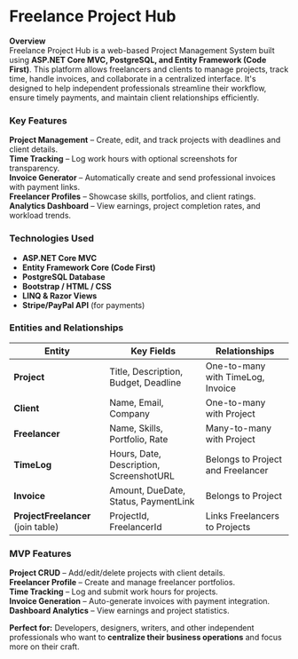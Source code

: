 
# **Freelance Project Hub**  
**Overview**  
Freelance Project Hub is a web-based Project Management System built using **ASP.NET Core MVC, PostgreSQL, and Entity Framework (Code First)**. This platform allows freelancers and clients to manage projects, track time, handle invoices, and collaborate in a centralized interface. It's designed to help independent professionals streamline their workflow, ensure timely payments, and maintain client relationships efficiently.

### **Key Features**  
**Project Management** – Create, edit, and track projects with deadlines and client details.  
**Time Tracking** – Log work hours with optional screenshots for transparency.  
**Invoice Generator** – Automatically create and send professional invoices with payment links.  
**Freelancer Profiles** – Showcase skills, portfolios, and client ratings.  
**Analytics Dashboard** – View earnings, project completion rates, and workload trends.  

### **Technologies Used**  
- **ASP.NET Core MVC**  
- **Entity Framework Core (Code First)**  
- **PostgreSQL Database**  
- **Bootstrap / HTML / CSS**  
- **LINQ & Razor Views**  
- **Stripe/PayPal API** (for payments)  

### **Entities and Relationships**  
| **Entity**       | **Key Fields**                     | **Relationships** |
|------------------|-----------------------------------|------------------|
| **Project**      | Title, Description, Budget, Deadline | One-to-many with TimeLog, Invoice |
| **Client**       | Name, Email, Company             | One-to-many with Project |
| **Freelancer**   | Name, Skills, Portfolio, Rate    | Many-to-many with Project |
| **TimeLog**      | Hours, Date, Description, ScreenshotURL | Belongs to Project and Freelancer |
| **Invoice**      | Amount, DueDate, Status, PaymentLink | Belongs to Project |
| **ProjectFreelancer** (join table) | ProjectId, FreelancerId | Links Freelancers to Projects |

### **MVP Features**  
**Project CRUD** – Add/edit/delete projects with client details.  
**Freelancer Profile** – Create and manage freelancer portfolios.  
**Time Tracking** – Log and submit work hours for projects.  
**Invoice Generation** – Auto-generate invoices with payment integration.  
**Dashboard Analytics** – View earnings and project statistics.  

**Perfect for:** Developers, designers, writers, and other independent professionals who want to **centralize their business operations** and focus more on their craft.  

